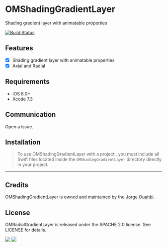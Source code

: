 # OMShadingGradientLayer

Shading gradient layer with animatable properties

[![Build Status](https://travis-ci.org/jaouahbi/OMShadingGradientLayer.svg?branch=master)](https://travis-ci.org/jaouahbi/OMShadingGradientLayer)

## Features

- [x] Shading gradient layer with animatable properties
- [x] Axial and Radial

## Requirements

- iOS 8.0+
- Xcode 7.3

## Communication

Open a issue.

## Installation

> To use OMShadingGradientLayer with a project , you must include all Swift files located inside the `OMShadingGradientLayer` directory directly in your project.

* * *

## Credits

OMShadingGradientLayer is owned and maintained by the [Jorge Ouahbi](https://twitter.com/j0rge0m).

## License

OMRadialGradientLayer is released under the APACHE 2.0 license. See LICENSE for details.

![](https://github.com/jaouahbi/OMShadingGradientLayer/blob/master/ScreenShot/ScreenShot-1.png)
![](https://github.com/jaouahbi/OMShadingGradientLayer/blob/master/ScreenShot/ScreenShot-2.png)
